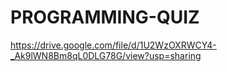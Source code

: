 # PROGRAMMING-QUIZ
https://drive.google.com/file/d/1U2WzOXRWCY4-_Ak9lWN8Bm8qL0DLG78G/view?usp=sharing
